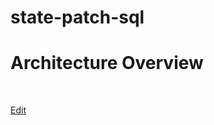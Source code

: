 # state-patch-sql

# Architecture Overview

![Example](./architecture-overview.svg)

<a href="https://app.diagrams.net/#HYuriyGorvitovskiy%2Fstate-patch-sql%2Fmaster%2Farchitecture-overview.svg" target="_blank">Edit</a>
